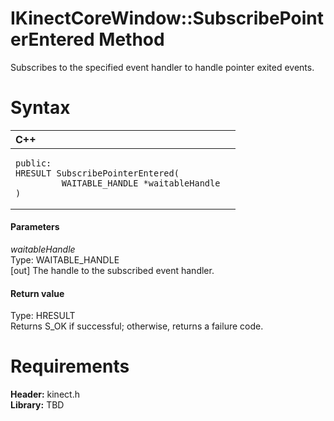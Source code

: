 IKinectCoreWindow::SubscribePointerEntered Method  
=================================================  

Subscribes to the specified event handler to handle pointer exited events. <span id="syntaxSection"></span>

Syntax  
======  

<table>
<colgroup>
<col width="100%" />
</colgroup>
<thead>
<tr class="header">
<th align="left">C++</th>
</tr>
</thead>
<tbody>
<tr class="odd">
<td align="left"><pre><code>public:  
HRESULT SubscribePointerEntered(  
         WAITABLE_HANDLE *waitableHandle  
)</code></pre></td>
</tr>
</tbody>
</table>

<span id="ID4EG"></span>
#### Parameters  

*waitableHandle*    
Type: WAITABLE\_HANDLE  
[out] The handle to the subscribed event handler.  

<span id="ID4EP"></span>
#### Return value  

Type: HRESULT  
Returns S\_OK if successful; otherwise, returns a failure code.  

<span id="requirements"></span>

Requirements  
============  

**Header:** kinect.h  
**Library:** TBD  



<!--Please do not edit the data in the comment block below.-->
<!--
TOCTitle : SubscribePointerEntered Method
RLTitle : IKinectCoreWindow::SubscribePointerEntered Method
KeywordK : SubscribePointerEntered method
KeywordK : IKinectCoreWindow::SubscribePointerEntered method
KeywordF : IKinectCoreWindow::SubscribePointerEntered
KeywordF : SubscribePointerEntered
KeywordF : Microsoft.Kinect.kinect.IKinectCoreWindow.SubscribePointerEntered(WAITABLE_HANDLE@)
KeywordA : M:Microsoft.Kinect.kinect.IKinectCoreWindow.SubscribePointerEntered(WAITABLE_HANDLE@)
AssetID : M:Microsoft.Kinect.kinect.IKinectCoreWindow.SubscribePointerEntered(WAITABLE_HANDLE@)
Locale : en-us
CommunityContent : 1
APIType : Managed
APILocation : 
APIName : Microsoft.Kinect.kinect.IKinectCoreWindow::SubscribePointerEntered
TargetOS : Windows
TopicType : kbSyntax
DevLang : C++
DocSet : K4Wv2
ProjType : K4Wv2Proj
Technology : Kinect for Windows
Product : Kinect for Windows SDK v2
productversion : 20
-->
